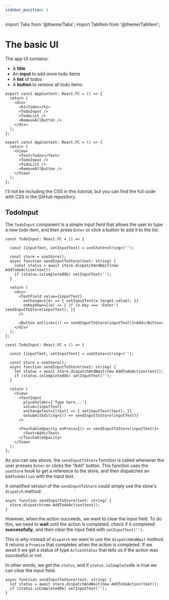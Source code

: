 ```yaml
---
sidebar_position: 3
---
```


import Tabs from '@theme/Tabs';
import TabItem from '@theme/TabItem';

# The basic UI

The app UI contains:

* A **title**
* An **input** to add more todo items
* A **list** of todos
* A **button** to remove all todo items

<Tabs>
<TabItem value="rw" label="React Web">

```tsx title="AppContent.tsx"
export const AppContent: React.FC = () => {
  return (
    <div>
      <h1>Todos</h1>
      <TodoInput />
      <TodoList />        
      <RemoveAllButton />
    </div>
  );
};
```

</TabItem>
<TabItem value="rn" label="React Native">

```tsx title="AppContent.tsx"
export const AppContent: React.FC = () => {
  return (
    <View>
      <Text>Todos</Text>
      <TodoInput />
      <TodoList />
      <RemoveAllButton />
    </View>
  );
};
```

</TabItem>
</Tabs>

I'll not be including the CSS in this tutorial, but you can find the full code with CSS in the
GitHub repository.

## TodoInput

The `TodoInput` component is a simple input field that allows the user to type a new todo item,
and then press `Enter` or click a button to add it to the list.

<Tabs>
<TabItem value="rw" label="React Web">

```tsx title="AppContent.tsx"
const TodoInput: React.FC = () => {

  const [inputText, setInputText] = useState<string>('');
  
  const store = useStore(); 
  async function sendInputToStore(text: string) {
    const status = await store.dispatchAndWait(new AddTodoAction(text))
    if (status.isCompletedOk) setInputText(''); 
  }
  
  return (
    <div>      
      <TextField value={inputText}
        onChange={(e) => { setInputText(e.target.value); }}
        onKeyDown={(e) => { if (e.key === 'Enter') sendInputToStore(inputText); }}
      />
      
      <Button onClick={() => sendInputToStore(inputText)}>Add</Button>
    </div>
  );
};
```

</TabItem>
<TabItem value="rn" label="React Native">

```tsx title="AppContent.tsx"
const TodoInput: React.FC = () => {

  const [inputText, setInputText] = useState<string>('');
    
  const store = useStore();
  async function sendInputToStore(text: string) {
    let status = await store.dispatchAndWait(new AddTodoAction(text));
    if (status.isCompletedOk) setInputText(''); 
  }

  return (
    <View>          
      <TextInput
        placeholder={'Type here...'}
        value={inputText}          
        onChangeText={(text) => { setInputText(text); }}
        onSubmitEditing={() => sendInputToStore(inputText)}
      />

      <TouchableOpacity onPress={() => sendInputToStore(inputText)}>
        <Text>Add</Text>
      </TouchableOpacity>
    </View>          
  );
};
```

</TabItem>
</Tabs>

As you can see above, the `sendInputToStore` function is called whenever the user presses `Enter`
or clicks the "Add" button. This function uses the `useStore` hook to get a reference to the store,
and then dispatches an `AddTodoAction` with the input text.

A simplified version of the `sendInputToStore` could simply use the store's `dispatch`
method:

```tsx
async function sendInputToStore(text: string) {
  store.dispatch(new AddTodoAction(text));     
}
```

However, when the action succeeds, we want to clear the input field. To do this, we need
to **wait** until the action is completed, check if it completed **successfully**, and then clear
the input field with `setInputText('')`.

This is why instead of `dispatch` we want to use the `dispatchAndWait` method.
It returns a `Promise` that completes when the action is completed.
If we await it we get a status of type `ActionStatus`
that tells us if the action was successful or not.

In other words, we get the `status`, 
and if `status.isCompletedOk` is true we can clear the input field:

```tsx
async function sendInputToStore(text: string) {
  let status = await store.dispatchAndWait(new AddTodoAction(text));
  if (status.isCompletedOk) setInputText(''); 
}
```
            
